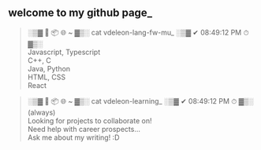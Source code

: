 ## welcome to my github page_   
> ░▒▓ 🌱 📦 🌐 ~ ▓▒░ cat vdeleon-lang-fw-mu_                              ░▒▓ ✔ 08:49:12 PM ⏱ ▓▒░   
Javascript, Typescript   
C++, C   
Java, Python   
HTML, CSS   
React

> ░▒▓ 🌱 📦 🌐 ~ ▓▒░ cat vdeleon-learning_                                ░▒▓ ✔ 08:49:12 PM ⏱ ▓▒░   
(always)   
Looking for projects to collaborate on!   
Need help with career prospects...   
Ask me about my writing! :D   
